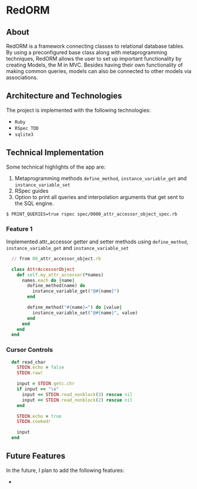# RedORM

## About

RedORM is a framework connecting classes to relational database tables.  By using a preconfigured base class along with metaprogramming techniques, RedORM allows the user to set up important functionality by creating Models, the M in MVC.  Besides having their own functionality of making common queries, models can also be connected to other models via associations.  

## Architecture and Technologies

The project is implemented with the following technologies:

- `Ruby`
- `RSpec TDD`
- `sqlite3`

## Technical Implementation

Some technical highlights of the app are:
1. Metaprogramming methods `define_method`, `instance_variable_get` and `instance_variable_set`
2. RSpec guides
3. Option to print all queries and interpolation arguments that get sent to the SQL engine.  
```
$ PRINT_QUERIES=true rspec spec/0000_attr_accessor_object_spec.rb
```


### Feature 1

Implemented attr_accessor getter and setter methods using `define_method`, `instance_variable_get` and `instance_variable_set`

```ruby
  // from 00_attr_accessor_object.rb

  class AttrAccessorObject
    def self.my_attr_accessor(*names)
      names.each do |name|
        define_method(name) do
          instance_variable_get("@#{name}")
        end

        define_method("#{name}=") do |value|
          instance_variable_set("@#{name}", value)
        end
      end
    end
  end
```

### Cursor Controls

```ruby
  def read_char
    STDIN.echo = false
    STDIN.raw!

    input = STDIN.getc.chr
    if input == "\e"
      input << STDIN.read_nonblock(3) rescue nil
      input << STDIN.read_nonblock(2) rescue nil
    end

    STDIN.echo = true
    STDIN.cooked!

    input
  end
```

## Future Features
In the future, I plan to add the following features:

*

